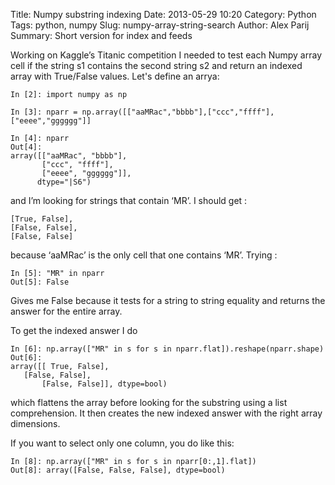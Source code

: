 Title: Numpy substring indexing
Date: 2013-05-29 10:20
Category: Python
Tags: python, numpy
Slug: numpy-array-string-search
Author: Alex Parij
Summary: Short version for index and feeds

Working on Kaggle’s Titanic competition I needed to test each Numpy array cell if the string s1 contains the second string s2 and return an indexed array with True/False values.
Let's define an arrya:

    In [2]: import numpy as np
    
    In [3]: nparr = np.array([["aaMRac","bbbb"],["ccc","ffff"],["eeee","gggggg"]]
    
    In [4]: nparr
    Out[4]: 
    array([["aaMRac", "bbbb"],
           ["ccc", "ffff"],
           ["eeee", "gggggg"]], 
          dtype="|S6")

and I’m looking for strings that contain ‘MR’. I should get :

    [True, False],
    [False, False],
    [False, False]

because ‘aaMRac’ is the only cell that one contains ‘MR’.
Trying :

    In [5]: "MR" in nparr
    Out[5]: False

Gives me False because it tests for a string to string equality and returns the answer for the entire array.

To get the indexed answer I do

    In [6]: np.array(["MR" in s for s in nparr.flat]).reshape(nparr.shape)
    Out[6]: 
    array([[ True, False],
   	   [False, False],
      	   [False, False]], dtype=bool)

which flattens the array before looking for the substring using a list comprehension. It then creates the new indexed answer with the right array dimensions.
 
If you want to select only one column, you do like this:

    In [8]: np.array(["MR" in s for s in nparr[0:,1].flat])
    Out[8]: array([False, False, False], dtype=bool)

